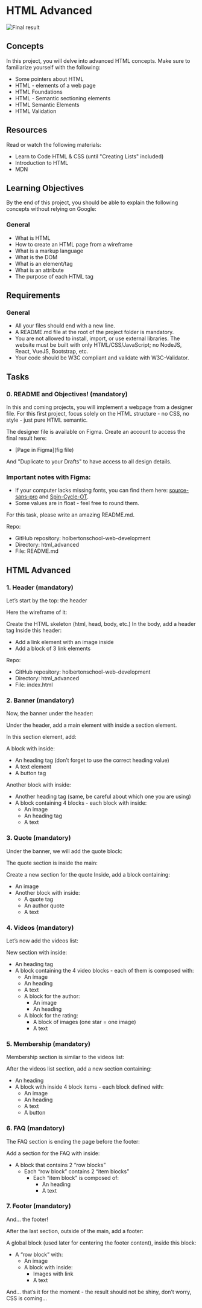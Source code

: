 # HTML Advanced

![Final result](home.jpg)


## Concepts

In this project, you will delve into advanced HTML concepts. Make sure to familiarize yourself with the following:

- Some pointers about HTML
- HTML - elements of a web page
- HTML Foundations
- HTML - Semantic sectioning elements
- HTML Semantic Elements
- HTML Validation



## Resources

Read or watch the following materials:

- Learn to Code HTML & CSS (until "Creating Lists" included)
- Introduction to HTML
- MDN

## Learning Objectives

By the end of this project, you should be able to explain the following concepts without relying on Google:

### General

- What is HTML
- How to create an HTML page from a wireframe
- What is a markup language
- What is the DOM
- What is an element/tag
- What is an attribute
- The purpose of each HTML tag

## Requirements

### General

- All your files should end with a new line.
- A README.md file at the root of the project folder is mandatory.
- You are not allowed to install, import, or use external libraries. The website must be built with only HTML/CSS/JavaScript; no NodeJS, React, VueJS, Bootstrap, etc.
- Your code should be W3C compliant and validate with W3C-Validator.

## Tasks

### 0. README and Objectives! (mandatory)

In this and coming projects, you will implement a webpage from a designer file. For this first project, focus solely on the HTML structure - no CSS, no style - just pure HTML semantic.

The designer file is available on Figma. Create an account to access the final result here:

- [Page in Figma](fig file)

And "Duplicate to your Drafts" to have access to all design details.

### Important notes with Figma:

- If your computer lacks missing fonts, you can find them here: [source-sans-pro](https://www.fontsquirrel.com/fonts/source-sans-pro) and [Spin-Cycle-OT](https://www.fontsquirrel.com/fonts/Spin-Cycle-OT).
- Some values are in float - feel free to round them.

For this task, please write an amazing README.md.

Repo:

- GitHub repository: holbertonschool-web-development
- Directory: html_advanced
- File: README.md

## HTML Advanced

### 1. Header (mandatory)

Let’s start by the top: the header

Here the wireframe of it:

Create the HTML skeleton (html, head, body, etc.)
In the body, add a header tag
Inside this header:
- Add a link element with an image inside
- Add a block of 3 link elements

Repo:

- GitHub repository: holbertonschool-web-development
- Directory: html_advanced
- File: index.html


### 2. Banner (mandatory)

Now, the banner under the header:

Under the header, add a main element with inside a section element.

In this section element, add:

A block with inside:
- An heading tag (don’t forget to use the correct heading value)
- A text element
- A button tag

Another block with inside:
- Another heading tag (same, be careful about which one you are using)
- A block containing 4 blocks - each block with inside:
    - An image
    - An heading tag
    - A text


### 3. Quote (mandatory)

Under the banner, we will add the quote block:

The quote section is inside the main:

Create a new section for the quote
Inside, add a block containing:
- An image
- Another block with inside:
    - A quote tag
    - An author quote
    - A text


### 4. Videos (mandatory)

Let’s now add the videos list:

New section with inside:

- An heading tag
- A block containing the 4 video blocks - each of them is composed with:
    - An image
    - An heading
    - A text
    - A block for the author:
        - An image
        - An heading
    - A block for the rating:
        - A block of images (one star = one image)
        - A text


### 5. Membership (mandatory)

Membership section is similar to the videos list:

After the videos list section, add a new section containing:

- An heading
- A block with inside 4 block items - each block defined with:
    - An image
    - An heading
    - A text
    - A button


### 6. FAQ (mandatory)

The FAQ section is ending the page before the footer:

Add a section for the FAQ with inside:

- A block that contains 2 “row blocks”
    - Each “row block” contains 2 “item blocks”
        - Each “item block” is composed of:
            - An heading
            - A text



### 7. Footer (mandatory)

And… the footer!

After the last section, outside of the main, add a footer:

A global block (used later for centering the footer content), inside this block:
- A “row block” with:
    - An image
    - A block with inside:
        - Images with link
        - A text

And… that’s it for the moment - the result should not be shiny, don’t worry, CSS is coming…
